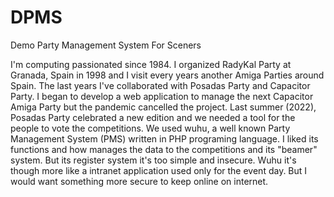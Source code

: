 # DPMS
Demo Party Management System For Sceners

 I'm  computing passionated since 1984. I organized RadyKal Party at Granada, Spain in 1998 and I visit every years another Amiga Parties around Spain. The last years I've collaborated with Posadas Party and Capacitor Party. I began to develop a web application to manage the next Capacitor Amiga Party but the pandemic cancelled the project. Last summer (2022), Posadas Party celebrated a new edition and we needed a tool for the people to vote the competitions. We used wuhu, a well known Party Management System (PMS) written in PHP programing language. I liked its functions and how manages the data to the competitions and its "beamer" system. But its register system it's too simple and insecure. Wuhu it's though more like a intranet application used only for the event day. But I would want something more secure to keep online on internet.

